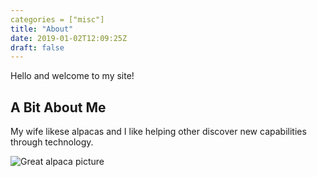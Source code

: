 ```yaml
---
categories = ["misc"]
title: "About"
date: 2019-01-02T12:09:25Z
draft: false
---
```

Hello and welcome to my site!

## A Bit About Me

My wife likese alpacas and I like helping other discover new capabilities through technology.

![Great alpaca picture](https://upload.wikimedia.org/wikipedia/commons/c/c4/Alpaka_33444.jpg)
